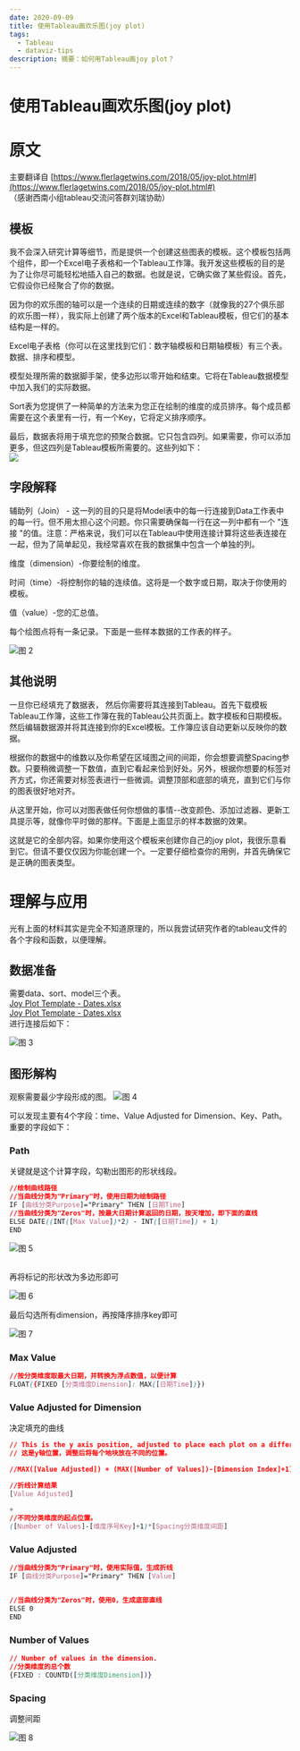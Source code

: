 ```yaml
---
date: 2020-09-09
title: 使用Tableau画欢乐图(joy plot)
tags:
  - Tableau
  - dataviz-tips
description: 摘要：如何用Tableau画joy plot？
---
```


# 使用Tableau画欢乐图(joy plot)
# 原文

主要翻译自 [https://www.flerlagetwins.com/2018/05/joy-plot.html#](https://www.flerlagetwins.com/2018/05/joy-plot.html#)<br />（感谢西南小组tableau交流问答群刘瑞协助）<br />

## 模板

我不会深入研究计算等细节，而是提供一个创建这些图表的模板。这个模板包括两个组件，即一个Excel电子表格和一个Tableau工作簿。我开发这些模板的目的是为了让你尽可能轻松地插入自己的数据。也就是说，它确实做了某些假设。首先，它假设你已经聚合了你的数据。

因为你的欢乐图的轴可以是一个连续的日期或连续的数字（就像我的27个俱乐部的欢乐图一样），我实际上创建了两个版本的Excel和Tableau模板，但它们的基本结构是一样的。

Excel电子表格（你可以在这里找到它们：数字轴模板和日期轴模板）有三个表。数据、排序和模型。

模型处理所需的数据脚手架，使多边形以零开始和结束。它将在Tableau数据模型中加入我们的实际数据。

Sort表为您提供了一种简单的方法来为您正在绘制的维度的成员排序。每个成员都需要在这个表里有一行，有一个Key，它将定义排序顺序。

最后，数据表将用于填充您的预聚合数据。它只包含四列。如果需要，你可以添加更多，但这四列是Tableau模板所需要的。这些列如下：<br />![](https://2.bp.blogspot.com/--0GbTojp77Q/WtK9AKo7TbI/AAAAAAAAKAg/Llrl42iiauAGz4Mgz3vGhI386bSctjzeQCLcBGAs/s1600/Sample%2BData.PNG#align=left&display=inline&height=688&originHeight=688&originWidth=462&status=done&style=none&width=462)

## 字段解释

辅助列（Join） - 这一列的目的只是将Model表中的每一行连接到Data工作表中的每一行。但不用太担心这个问题。你只需要确保每一行在这一列中都有一个 "连接 "的值。注意：严格来说，我们可以在Tableau中使用连接计算将这些表连接在一起，但为了简单起见，我经常喜欢在我的数据集中包含一个单独的列。

维度（dimension）-你要绘制的维度。

时间（time）-将控制你的轴的连续值。这将是一个数字或日期，取决于你使用的模板。

值（value）-您的汇总值。

每个绘图点将有一条记录。下面是一些样本数据的工作表的样子。<br />

![图 2](https://pub-833348ee5761457dbfac749bcd651384.r2.dev/datablog/c9e28b5f077d5638a2529063e18a9ef49fb69f5acfe54e2577f4cb7048358839.png)  





## 其他说明

一旦你已经填充了数据表， 然后你需要将其连接到Tableau。首先下载模板Tableau工作簿，这些工作簿在我的Tableau公共页面上。数字模板和日期模板。然后编辑数据源并将其连接到你的Excel模板。工作簿应该自动更新以反映你的数据。

根据你的数据中的维数以及你希望在区域图之间的间距，你会想要调整Spacing参数。只要稍微调整一下数值，直到它看起来恰到好处。另外，根据你想要的标签对齐方式，你还需要对标签表进行一些微调。调整顶部和底部的填充，直到它们与你的图表很好地对齐。

从这里开始，你可以对图表做任何你想做的事情--改变颜色、添加过滤器、更新工具提示等，就像你平时做的那样。下面是上面显示的样本数据的效果。

这就是它的全部内容。如果你使用这个模板来创建你自己的joy plot，我很乐意看到它。但请不要仅仅因为你能创建一个。一定要仔细检查你的用例，并首先确保它是正确的图表类型。


# 理解与应用

光有上面的材料其实是完全不知道原理的，所以我尝试研究作者的tableau文件的各个字段和函数，以便理解。

## 数据准备

需要data、sort、model三个表。<br />[Joy Plot Template - Dates.xlsx](https://www.yuque.com/attachments/yuque/0/2020/xlsx/93504/1598968661692-aa5106c7-c2f3-4401-961e-224dcdf344eb.xlsx)<br />[Joy Plot Template - Dates.xlsx](https://www.yuque.com/attachments/yuque/0/2020/xlsx/93504/1598968628017-8fd8143f-a4d5-4e05-a014-6f09eedbfed0.xlsx?_lake_card=%7B%22uid%22%3A%221598968629448-0%22%2C%22src%22%3A%22https%3A%2F%2Fwww.yuque.com%2Fattachments%2Fyuque%2F0%2F2020%2Fxlsx%2F93504%2F1598968628017-8fd8143f-a4d5-4e05-a014-6f09eedbfed0.xlsx%22%2C%22name%22%3A%22Joy%20Plot%20Template%20-%20Dates.xlsx%22%2C%22size%22%3A23262%2C%22type%22%3A%22application%2Fvnd.openxmlformats-officedocument.spreadsheetml.sheet%22%2C%22ext%22%3A%22xlsx%22%2C%22progress%22%3A%7B%22percent%22%3A99%7D%2C%22status%22%3A%22done%22%2C%22percent%22%3A0%2C%22id%22%3A%22qmeDZ%22%2C%22card%22%3A%22file%22%7D)<br />进行连接后如下：<br />

![图 3](https://pub-833348ee5761457dbfac749bcd651384.r2.dev/datablog/8720e7d7c05149e4897621478831ad9310b995ec4b6d808577ebf3a3bbc90e68.webp)  


## 图形解构

观察需要最少字段形成的图。 
![图 4](https://pub-833348ee5761457dbfac749bcd651384.r2.dev/datablog/7072b0c8684459856ef934d37adc5acc2c26b502a8290f61219890b9855819bb.webp)  


可以发现主要有4个字段：time、Value Adjusted for Dimension、Key、Path。<br />重要的字段如下：

### Path

关键就是这个计算字段，勾勒出图形的形状线段。

```css
//绘制曲线路径
//当曲线分类为"Primary"时，使用日期为绘制路径
IF [曲线分类Purpose]="Primary" THEN [日期Time]
//当曲线分类为"Zeros"时，按最大日期计算返回的日期，按天增加，即下面的直线
ELSE DATE((INT([Max Value])*2) - INT([日期Time]) + 1)
END
```

![图 5](https://pub-833348ee5761457dbfac749bcd651384.r2.dev/datablog/a7de0c95bc68028d2efa16356f1a070498c4286ebc3f119c80a482f96db87807.webp)  


<br />再将标记的形状改为多边形即可<br />

![图 6](https://pub-833348ee5761457dbfac749bcd651384.r2.dev/datablog/d009a68aee8b482c5b6d62cceda1b3a46c1fc432378db686ca39ee760beaa9bd.webp)  


最后勾选所有dimension，再按降序排序key即可<br />

![图 7](https://pub-833348ee5761457dbfac749bcd651384.r2.dev/datablog/1bb906d17a413f231d86ebb650215a6e65e262043906283766118e65a72dc5c3.webp)  


### Max Value

```css
//按分类维度取最大日期，并转换为浮点数值，以便计算
FLOAT({FIXED [分类维度Dimension]: MAX([日期Time])})
```


### Value Adjusted for Dimension

决定填充的曲线

```css
// This is the y axis position, adjusted to place each plot on a different spot.
// 这是y轴位置，调整后将每个地块放在不同的位置。

//MAX([Value Adjusted]) + (MAX([Number of Values])-[Dimension Index]+1)*[Spacing]

//折线计算结果
[Value Adjusted] 

+ 
//不同分类维度的起点位置。
([Number of Values]-[维度序号Key]+1)*[Spacing分类维度间距]
```


### Value Adjusted

```css
//当曲线分类为"Primary"时，使用实际值，生成折线
IF [曲线分类Purpose]="Primary" THEN [Value]


//当曲线分类为"Zeros"时，使用0，生成底部直线
ELSE 0
END
```


### Number of Values

```css
// Number of values in the dimension.
//分类维度的总个数
{FIXED : COUNTD([分类维度Dimension])}
```


### Spacing

调整间距<br />

![图 8](https://pub-833348ee5761457dbfac749bcd651384.r2.dev/datablog/b97b1b2df533c935209b0770860c3ccc4f588f9acb761f8d39599f100a454af0.webp)  



<Comment />